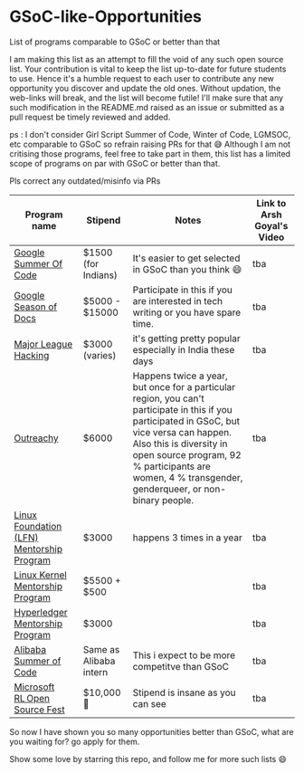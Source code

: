 # GSoC-like-Opportunities
List of programs comparable to GSoC or better than that

I am making this list as an attempt to fill the void of any such open source list. Your contribution is vital to keep the list up-to-date for future students to use. Hence it's a humble request to each user to contribute any new opportunity you discover and update the old ones. Without updation, the web-links will break, and the list will become futile! I'll make sure that any such modification in the README.md raised as an issue or submitted as a pull request be timely reviewed and added.

ps : I don't consider Girl Script Summer of Code, Winter of Code, LGMSOC, etc comparable to GSoC so refrain raising PRs for that 😅
Although I am not critising those programs, feel free to take part in them, this list has a limited scope of programs on par with GSoC or better than that.

Pls correct any outdated/misinfo via PRs

| Program name | Stipend | Notes | Link to Arsh Goyal's Video |
| ----- | ------ | -------------- | ---- |
| [Google Summer Of Code](https://summerofcode.withgoogle.com/) | $1500 (for Indians)  | It's easier to get selected in GSoC than you think 😄 |  tba    |
| [Google Season of Docs](https://developers.google.com/season-of-docs) | $5000 - $15000 | Participate in this if you are interested in tech writing or you have spare time. | tba |
| [Major League Hacking](https://fellowship.mlh.io/) | $3000 (varies) | it's getting pretty popular especially in India these days| tba |
| [Outreachy](https://www.outreachy.org/) | $6000 | Happens twice a year, but once for a particular region, you can't participate in this if you participated in GSoC, but vice versa can happen. Also this is diversity in open source program, 92 % participants are women, 4 % transgender, genderqueer, or non-binary people. | tba |
| [Linux Foundation (LFN) Mentorship Program](https://wiki.lfnetworking.org/display/LN/LFN+Mentorship+Program) | $3000 | happens 3 times in a year | tba |
| [Linux Kernel Mentorship Program](https://www.linuxfoundation.org/blog/2019/03/announcing-the-linux-kernel-mentorship-project-on-communitybridge-a-new-linux-foundation-platform/) | $5500 + $500 | |tba | 
| [Hyperledger Mentorship Program](https://www.google.com/url?q=https://wiki.hyperledger.org/display/INTERN&sa=D&source=editors&ust=1630824291045000&usg=AOvVaw3vyLKMYaswGVKCgjLdutTm) | $3000 | | tba |
| [Alibaba Summer of Code](https://www.alibabacloud.com/blog/alibaba-summer-of-code-2020-leading-the-new-open-source-trend_596241) | Same as Alibaba intern | This i expect to be more competitve than GSoC | tba |
| [Microsoft RL Open Source Fest](https://www.microsoft.com/en-us/research/academic-program/rl-open-source-fest/) | $10,000 🙈| Stipend is insane as you can see | tba |

So now I have shown you so many opportunities better than GSoC, what are you waiting for? go apply for them.

Show some love by starring this repo, and follow me for more such lists 😄
